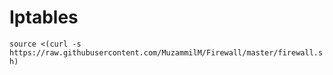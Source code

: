 # Iptables
`source <(curl -s https://raw.githubusercontent.com/MuzammilM/Firewall/master/firewall.sh)`
